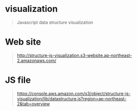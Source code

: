 # visualization
> Javascript data structure visualization

# Web site
> http://structure-js-visualization.s3-website.ap-northeast-2.amazonaws.com/

# JS file
> https://console.aws.amazon.com/s3/object/structure-js-visualization/lib/datastructure.js?region=ap-northeast-2&tab=overview
